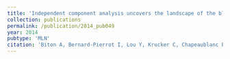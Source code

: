 ```yaml
---
title: 'Independent component analysis uncovers the landscape of the bladder tumor transcriptome and reveals insights into luminal and basal subtypes'
collection: publications
permalink: /publication/2014_pub049
year: 2014
pubtype: 'MLN'
citation: 'Biton A, Bernard-Pierrot I, Lou Y, Krucker C, Chapeaublanc E, Rubio Perez C, Lopez Bigas N, Kamoun A, Neuzillet Y, Gestraud P, Grieco G, Rebouissou S, de Reynies A, Benhamou S, Lebret T, Southgate J, Barillot E, Allory Y, Zinovyev A.^, Radvanyi F^. Independent component analysis uncovers the landscape of the bladder tumor transcriptome and reveals insights into luminal and basal subtypes. 2014. Cell Reports 9(4), 1235-1245.'
---
```

